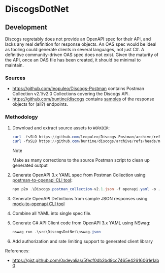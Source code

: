 # DiscogsDotNet

## Development

Discogs regretably does not provide an OpenAPI spec for their API, and lacks any real definition for response objects. An OAS spec would be ideal as tooling could generate clients in several languages, not just C#. A definitive community-driven OAS spec does not exist. Given the maturity of the API, once an OAS file has been created, it should be minimal to maintain.

### Sources

- <https://github.com/leopuleo/Discogs-Postman> contains Postman Collection v2.1/v2.0 Collections covering the Discogs API.
- <https://github.com/buntine/discogs> contains [samples](https://github.com/buntine/discogs/tree/e2a600ee451eb00b4cef2b38adb7c645cda274d4/spec/samples) of the response objects for (all?) endpoints.

### Methodology

1. Download and extract source assets to `WORKDIR`:

    ```powershell
    curl -fsSLO https://github.com/leopuleo/Discogs-Postman/archive/refs/heads/master.zip
    curl -fsSLO https://github.com/buntine/discogs/archive/refs/heads/master.zip
    ```

    > [!NOTE]
    > Make as many corrections to the source Postman script to clean up generated output

2. Generate OpenAPI 3.x YAML spec from  Postman Collection using [postman-to-openapi CLI tool](https://github.com/joolfe/postman-to-openapi):

    ```powershell
    npx p2o .\Discogs.postman_collection-v2.1.json -f openapi.yaml -o .\p2o.options.json
    ```

3. Generate OpenAPI Definitions from sample JSON responses using [mock-to-openapi CLI tool](https://github.com/OzzyCzech/mock-to-openapi)

4. Combine all YAML into single spec file.

5. Generate C# API Client code from OpenAPI 3.x YAML using NSwag:

    ```powershell
    nswag run .\src\DiscogsDotNet\nswag.json
    ```

6. Add authorization and rate limiting support to generated client library

References:

- <https://gist.github.com/0xdevalias/5fecf0db3bd9cc7465e42616061e1ab0>
